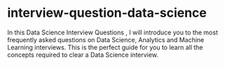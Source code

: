 # interview-question-data-science

In this Data Science Interview Questions , I will introduce you to the most frequently asked questions on Data Science, Analytics and Machine Learning interviews. This  is the perfect guide for you to learn all the concepts required to clear a Data Science interview.
